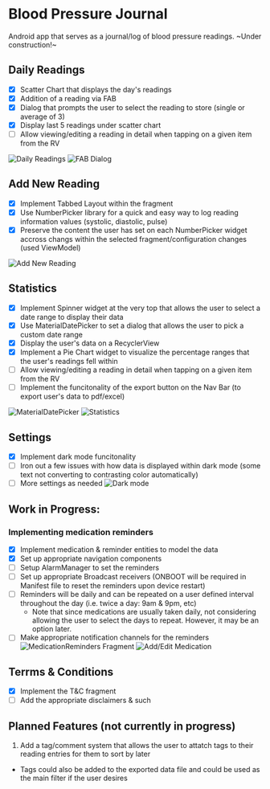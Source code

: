 # Blood Pressure Journal
Android app that serves as a journal/log of blood pressure readings. 
~Under construction!~



## Daily Readings
- [x] Scatter Chart that displays the day's readings
- [x] Addition of a reading via FAB
- [x] Dialog that prompts the user to select the reading to store (single or average of 3)
- [x] Display last 5 readings under scatter chart
- [ ] Allow viewing/editing a reading in detail when tapping on a given item from the RV

![Daily Readings](https://i.ibb.co/TR6RNLm/Screenshot-1631388696.png)
![FAB Dialog](https://i.ibb.co/k09ppzN/Screenshot-1631388701.png)

## Add New Reading
- [x] Implement Tabbed Layout within the fragment 
- [x] Use NumberPicker library for a quick and easy way to log reading information values (systolic, diastolic, pulse)
- [x] Preserve the content the user has set on each NumberPicker widget accross changs within the selected fragment/configuration changes (used ViewModel)

![Add New Reading](https://i.ibb.co/80bTWgh/Screenshot-1631388719.png)

## Statistics
- [x] Implement Spinner widget at the very top that allows the user to select a date range to display their data
- [x] Use MaterialDatePicker to set a dialog that allows the user to pick a custom date range
- [x] Display the user's data on a RecyclerView
- [x] Implement a Pie Chart widget to visualize the percentage ranges that the user's readings fell within  
- [ ] Allow viewing/editing a reading in detail when tapping on a given item from the RV
- [ ] Implement the funcitonality of the export button on the Nav Bar (to export user's data to pdf/excel)

![MaterialDatePicker](https://i.ibb.co/hDqWs4k/Screenshot-1633122219.png)
![Statistics](https://i.ibb.co/gdKnyxW/Screenshot-1633122231.png)

## Settings
- [x] Implement dark mode funcitonality
- [ ] Iron out a few issues with how data is displayed within dark mode (some text not converting to contrasting color automatically)
- [ ] More settings as needed
![Dark mode](https://i.ibb.co/JtRybj2/Screenshot-1633124145.png)

## Work in Progress:
### Implementing medication reminders 
- [x] Implement medication & reminder entities to model the data
- [x] Set up appropriate navigation components
- [ ] Setup AlarmManager to set the reminders
- [ ] Set up appropriate Broadcast receivers (ONBOOT will be required in Manifest file to reset the reminders upon device restart)
- [ ] Reminders will be daily and can be repeated on a user defined interval throughout the day (i.e. twice a day: 9am & 9pm, etc)
  * Note that since medications are usually taken daily, not considering allowing the user to select the days to repeat. However, it may be an option later.
- [ ] Make appropriate notification channels for the reminders
![MedicationReminders Fragment](https://i.ibb.co/wwLtZx5/Screenshot-1633311515.png)
![Add/Edit Medication](https://i.ibb.co/kgj5jpb/Screenshot-1633311535.png)

## Terrms & Conditions
- [x] Implement the T&C fragment
- [ ] Add the appropriate disclaimers & such

## Planned Features (not currently in progress)
1. Add a tag/comment system that allows the user to attatch tags to their reading entries for them to sort by later
  * Tags could also be added to the exported data file and could be used as the main filter if the user desires
